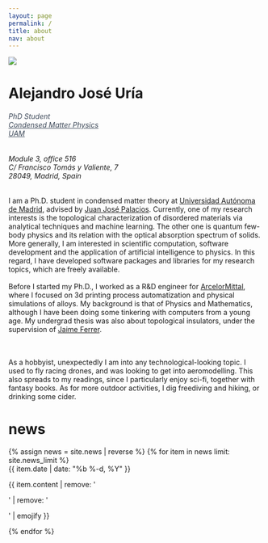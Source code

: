 ```yaml
---
layout: page
permalink: /
title: about
nav: about
---
```


<div class="text-center mt-5">
  <img class="profile-img" src="{{ 'prof_pic.jpg' | prepend: '/assets/img/' | prepend: site.baseurl }}">
</div>

<div class="col mt-4">
  <h1 class="title text-center font-weight-bold">Alejandro José Uría</h1>
  <div class="row mt-3 mb-3">
    <div class="col-sm-6">
      <h6 class="mt-1 text-left text-sm-right" style="font-stretch: ultra-condensed;">
        <a style="color: rgb(60, 72, 88);" target="_blank">PhD Student</a><br/>
        <a style="color: rgb(60, 72, 88);" href="http://www.fmc.uam.es/" target="_blank">Condensed Matter Physics</a><br/>
        <a style="color: rgb(60, 72, 88);" href="http://www.uam.es/" target="_blank">UAM</a>
      </h6>
    </div>
    <div class="col-sm-6">
      <h6 class="mt-1 text-left text-sm-left" style="font-stretch: ultra-condensed;">
        Module 3, office 516<br/>
        C/ Francisco Tomás y Valiente, 7<br/>
        28049, Madrid, Spain
      </h6>
    </div>
  </div>
</div>

<!-- Introduction -->

<div class="col text-justify p-0">
  I am a Ph.D. student in condensed matter theory at <a href="https://www.uam.es/" target="_blank">Universidad Autónoma de Madrid</a>, advised by <a href="https://sites.google.com/site/palaciosjuanjose/" target="_blank">Juan José Palacios</a>. Currently, one of my research interests is the topological characterization of disordered materials via analytical techniques and machine learning. The other one is quantum few-body physics and its relation with the optical absorption spectrum of solids.
  More generally, I am interested in scientific computation, software development and the application of artificial intelligence to physics. In this regard, I have developed software packages and libraries for my research topics, which are freely available. 
  <br/><br/>
  Before I started my Ph.D., I worked as a R&D engineer for <a href="https://corporate.arcelormittal.com/about/research-and-development" target="_blank">ArcelorMittal</a>, where I focused on 3d printing process automatization and physical simulations of alloys. My background is that of Physics and Mathematics, although I have been doing some tinkering with computers from a young age. My undergrad thesis was also about topological insulators, under the supervision of <a href="https://scholar.google.com/citations?user=0Iqb9h8AAAAJ&hl=en" target="_blank">Jaime Ferrer</a>.

  <br/><br/>
  As a hobbyist, unexpectedly I am into any technological-looking topic. I used to fly racing drones, and was looking to get into aeromodelling. This also spreads to my readings, since I particularly enjoy sci-fi, together with fantasy books. As for more outdoor activities, I dig freediving and hiking, or drinking some cider.
</div>

<!-- News -->
<div class="news mt-3 p-0">
  <h1 class="title mb-4 p-0">news</h1>
  {% assign news = site.news | reverse %}
  {% for item in news limit: site.news_limit %}
    <div class="row p-0">
      <div class="col-sm-2 p-0">
        <span class="badge danger-color-dark font-weight-bold text-uppercase align-middle date ml-3">
          {{ item.date | date: "%b %-d, %Y" }}
        </span>
      </div>
      <div class="col-sm-10 mt-2 mt-sm-0 ml-3 ml-md-0 p-0 font-weight-light text">
        <p>{{ item.content | remove: '<p>' | remove: '</p>' | emojify }}</p>
      </div>
    </div>
  {% endfor %}
</div>
